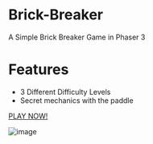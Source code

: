 # Brick-Breaker
A Simple Brick Breaker Game in Phaser 3

# Features
- 3 Different Difficulty Levels
- Secret mechanics with the paddle

[PLAY NOW!](https://brick-breaker-fun.netlify.app/)

![image](https://github.com/danmilldev/Brick-Breaker/assets/126679134/511cafe3-561f-4ba3-a02d-b327563c68b6)
